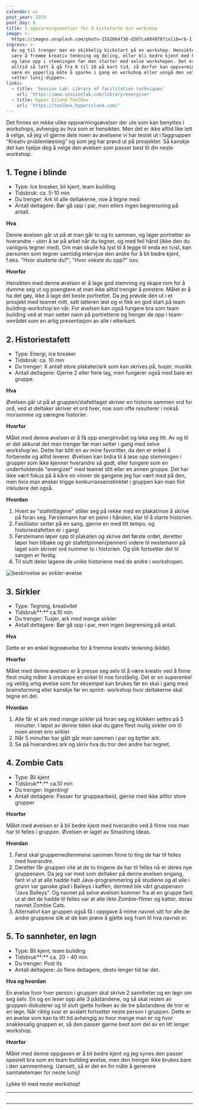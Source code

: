 ```yaml
---
calendar: ux
post_year: 2019
post_day: 8
title: 5 oppvarmingsøvelser for å kickstarte din workshop
image: >-
  https://images.unsplash.com/photo-1552664730-d307ca884978?ixlib=rb-1.2.1&ixid=eyJhcHBfaWQiOjEyMDd9&auto=format&fit=crop&w=1650&q=80
ingress: >-
  Av og til trenger man en skikkelig kickstart på en workshop. Hensikten kan
  være å fremme kreativ tenkning og deling, eller bli bedre kjent med hverandre
  og løse opp i stemningen før man starter med selve workshopen. Det er ikke
  alltid så lett å gå fra 0 til 10 på kort tid, så derfor kan oppvarmingsøvelser
  være en ypperlig måte å sparke i gang en workshop eller unngå den velkjente
  «etter lunsj-dippen».
links:
  - title: 'Session Lab: Library of facilitation techniques'
    url: 'https://www.sessionlab.com/library/energiser'
  - title: Hyper Island Toolbox
    url: 'https://toolbox.hyperisland.com/'
---
```

Det finnes en rekke ulike oppvarmingsøvelser der ute som kan benyttes i workshops, avhengig av hva som er hensikten. Men det er ikke alltid like lett å velge, så jeg vil gjerne dele noen av øvelsene vi har testet ut i faggruppen “Kreativ problemløsning” og som jeg har prøvd ut på prosjekter. Så kanskje det kan hjelpe deg å velge den øvelsen som passer best til din neste workshop. 

## 1. Tegne i blinde

* Type: Ice breaker, bli kjent, team building
* Tidsbruk: ca. 5-10 min
* Du trenger: Ark til alle deltakerne, noe å tegne med
* Antall deltagere: Bør gå opp i par, men ellers ingen begrensning på antall. 

**Hva** 

Denne øvelsen går ut på at man går to og to sammen, og lager portretter av hverandre - uten å se på arket når du tegner, og med feil hånd (ikke den du vanligvis tegner med). Om man skulle ha lyst til å legge til enda en tvist, kan personen som tegner samtidig intervjue den andre for å bli bedre kjent, f.eks. "Hvor studerte du?", "Hvor vokste du opp?" osv. 

**Hvorfor**

Hensikten med denne øvelsen er å lage god stemning og skape rom for å dumme seg ut og poengtere at man ikke alltid trenger å prestere. Målet er å ha det gøy, ikke å lage det beste portrettet. Da jeg prøvde den ut i et prosjekt med teamet mitt, satt latteren løst og vi fikk en god start på team building-workshop'en vår. For øvelsen kan også fungere bra som team building ved at man setter navn på portrettene og henger de opp i team-området som en artig presentasjon av alle i etterkant. 

## 2. Historiestafett

* Type: Energi, ice breaker
* Tidsbruk: ca. 10 min
* Du trenger: X antall store plakater/ark som kan skrives på, tusjer, musikk
* Antall deltagere: Gjerne 2 eller flere lag, men fungerer også med bare en gruppe.

**Hva** 

Øvelsen går ut på at gruppen/stafettlaget skriver en historie sammen ord for ord, ved at deltaker skriver et ord hver, noe som ofte resulterer i nokså morsomme og særegne historier. 

**Hvorfor**

Målet med denne øvelsen er å få opp energinivået og leke seg litt. Av og til er det akkurat det man trenger før man setter i gang med selve workshop'en. Dette har blitt en av mine favoritter, da den er enkel å forberede og alltid leverer. Øvelsen kan bidra til å løse opp stemningen i grupper som ikke kjenner hverandre så godt, eller fungere som en underholdende "energizer" med teamet ditt eller en annen gruppe. Det har ikke vært fokus på å kåre en vinner de gangene jeg har vært med på den, men hvis man ønsker trigge konkurranseinstinktet i gruppen kan man fint inkludere det også. 

**Hvordan**

1. Hvert av "stafettlagene" stiller seg på rekke med en plakat/noe å skrive på foran seg. Førstemann har en penn i hånden, klar til å starte historien.
2. Fasilitator setter på en sang, gjerne en med litt tempo, og historiestafetten er i gang!
3. Førstemann løper opp til plakaten og skrive det første ordet, deretter løper hen tilbake og gir stafettpinnen(pennen) videre til nestemann på laget som skriver ord nummer to i historien. Og slik fortsetter det til sangen er ferdig.
4. Til slutt deler lagene de unike historiene med de andre i workshopen. 

![beskrivelse av sirkler-øvelse](https://i.ibb.co/3dmYdBt/Historiestafett.jpg)

## **3. Sirkler**

* Type: Tegning, kreativitet
* Tidsbruk**:** ca.10 min
* Du trenger: Tusjer, ark med mange sirkler 
* Antall deltagere: Bør gå opp i par, men ingen begrensing på antall. 

**Hva**

Dette er en enkel tegneøvelse for å fremme kreativ tenkning (kilde).

**Hvorfor**

Målet med denne øvelsen er å presse seg selv til å være kreativ ved å finne flest mulig måter å omskape en sirkel til noe forståelig. Det er en superenkel og veldig artig øvelse som for eksempel kan brukes før en skal i gang med brainstorming eller kanskje før en sprint- workshop hvor deltakerne skal tegne en del. 

**Hvordan**

1. Alle får et ark med mange sirkler på foran seg og klokken settes på 5 minutter. I løpet av denne tiden skal du gjøre flest mulig sirkler om til noen annet enn sirkler
2. Når 5 minutter har gått går man sammen i par og bytter ark. 
3. Se på hverandres ark og skriv hva du tror den andre har tegnet. 

## 4. Zombie Cats

* Type: Bli kjent
* Tidsbruk**:** ca.10 min
* Du trenger: Ingenting! 
* Antall deltagere: Passer for gruppearbeid, gjerne med ikke altfor store grupper

**Hvorfor**

Målet med øvelsen er å bli bedre kjent med hverandre ved å finne noe man har til felles i gruppen. Øvelsen er laget av Smashing Ideas. 

**Hvordan**

1. Først skal gruppemedlemmene sammen finne to ting de har til felles med hverandre.
2. Deretter får gruppen vite at de to tingene de har til felles nå er deres nye gruppenavn. Da jeg var med som deltaker på denne øvelsen engang, fant vi ut at alle hadde hatt Java-programmering på studiene og at alle i grunn var ganske glad i Baileys i kaffen, dermed ble vårt gruppenavn "Java Baileys". Og navnet på selve øvelsen kommer fra at en gruppe fant ut at det de hadde til felles var at alle likte Zombie-filmer og katter, derav navnet Zombie Cats. 
3. Alternativt kan gruppen også få i oppgave å mime navnet sitt for alle de andre gruppene slik at de kan prøve å gjette seg fram til hva navnet er. 

## 5. To sannheter, en løgn

* Type: Bli kjent, team building
* Tidsbruk**:**  ca. 20 - 40 min 
* Du trenger: Post its
* Antall deltagere: Jo flere deltagere, desto lenger tid tar det.

**Hva og hvordan**

En øvelse hvor hver person i gruppen skal skrive 2 sannheter og en løgn om seg selv. En og en leser opp alle 3 påstandene, og så skal resten av gruppen diskuterer og til slutt gjette hvilken av de tre påstandene de tror er en løgn. Når riktig svar er avslørt fortsetter neste person i gruppen. Dette er en øvelse som kan ta litt tid avhengig av hvor mange man er og hvor snakkesalig gruppen er, så den passer gjerne best som del av en litt lenger workshop. 

**Hvorfor**

Målet med denne oppgaven er å bli bedre kjent og jeg synes den passer spesielt bra som en team building øvelse, men den trenger ikke brukes bare i den sammenheng. Uansett, så er det en fin måte å generere samtaletemaer for neste lunsj!



Lykke til med neste workshop!

- - -





## 

- - -
